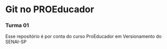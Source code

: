 # Git no PROEducador

### Turma 01

Esse repositório é por conta do curso ProEducador em Versionamento do SENAI-SP
